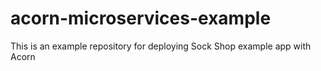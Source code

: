 # acorn-microservices-example
This is an example repository for deploying Sock Shop example app with Acorn
